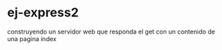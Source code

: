 # ej-express2

construyendo un servidor web que responda el get con un contenido de una pagina index